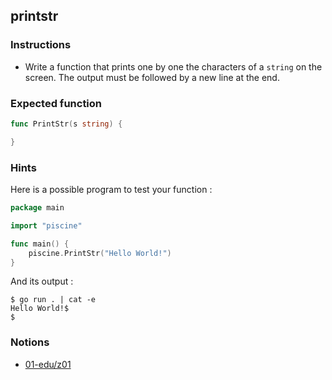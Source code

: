 ## printstr

### Instructions

- Write a function that prints one by one the characters of a `string` on the screen. The output must be followed by a new line at the end.

### Expected function

```go
func PrintStr(s string) {

}
```

### Hints

Here is a possible program to test your function :

```go
package main

import "piscine"

func main() {
	piscine.PrintStr("Hello World!")
}
```

And its output :

```console
$ go run . | cat -e
Hello World!$
$
```

### Notions

- [01-edu/z01](https://github.com/01-edu/z01)
